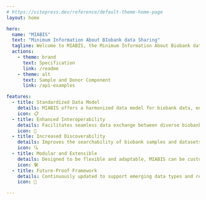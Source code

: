 ```yaml
---
# https://vitepress.dev/reference/default-theme-home-page
layout: home

hero:
  name: "MIABIS"
  text: "Minimum Information About BIobank data Sharing"
  tagline: Welcome to MIABIS, the Minimum Information About Biobank data Sharing initiative! MIABIS is dedicated to standardising data elements used to describe biobanks, research on samples, and associated data. Our goal is to enhance interoperability among biobanks sharing their valuable data and samples.
  actions:
    - theme: brand
      text: Specification
      link: /readme
    - theme: alt
      text: Sample and Donor Component
      link: /api-examples

features:
  - title: Standardized Data Model
    details: MIABIS offers a harmonized data model for biobank data, ensuring consistency and quality across institutions.
    icon: 📋
  - title: Enhanced Interoperability
    details: Facilitates seamless data exchange between diverse biobank systems, promoting integration and collaboration.
    icon: 🔗
  - title: Increased Discoverability
    details: Improves the searchability of biobank samples and datasets, helping researchers quickly locate relevant resources.
    icon: 🔍
  - title: Modular and Extensible
    details: Designed to be flexible and adaptable, MIABIS can be customized to meet local needs while adhering to international standards.
    icon: 🛠
  - title: Future-Proof Framework
    details: Continuously updated to support emerging data types and research methodologies, ensuring long-term relevance.
    icon: 🚀

---
```


